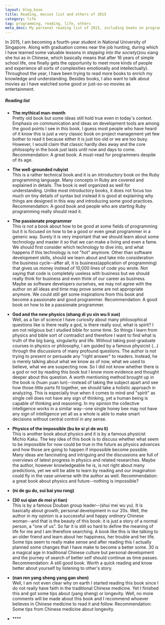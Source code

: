 ```yaml
---
layout: blog_base
title: Reading, movies list and others of 2015
category: life
tag: programming, reading, life, others
meta_desc: My personal reading list of 2015, including books on programming, fiction, general science, religion and so on. Also movies watched in 2015 and other stuff
---
```


In 2015, I am becoming a fourth-year student in National University of Singapore. Along with graduation comes near the job hunting, during which I have learned some valuable lessons in *stepping into the society*(zou xiang she hui as in Chinese, which basically means that after 16 years of simple school life, one finally gets the opportunity to meet more kinds of people and experience all sorts of complexities emotionally and intellectually). Throughout the year, I have been trying to read more books to enrich my knowledge and understanding. Besides books, I also want to talk about movies as I have watched some good or just-so-so movies as entertainment.

##### Reading list

* **The mythical man-month**<br>
  Pretty old book but some ideas still hold true even in today's context. Emphasis on communication and ideas on development tools are among the good points I see in this book. I guess most people who have heard of it know this is just a very classic book on project management yet few bother to read it because either it is just too old or we are too busy. However, I would claim that classic hardly dies away and the core philosophy in the book just lasts until now and days to come.<br>
  Recommendation: A great book. A must-read for programmers despite of its age.

* **The well-grounded rubyist**<br>
  This is a rather technical book and it is an introductory book on the Ruby programming language. Many concepts in Ruby are covered and explained in details. The book is well organized as well for understanding. Unlike most introductory books, it does not focus too much on tiny details of syntax but instead it is good at explaining why things are designed in this way and introducing some good practices.<br>
  Recommendation: A good book and people who are starting Ruby programming really should read it.

* **The passionate programmer**<br>
  This is not a book about how to be good at some fields of programming but it is focused on how to be a good or even great programmer in a generic way. Surely it is very important that we should learn about some technology and master it so that we can make a living and even a fame. We should first consider which technology to dive into, and what happens if this technology is not "hot" anymore. Other than software development skills, should we learn about and take into consideration the business cycle--after all, it is business(application of programming) that gives us money instead of 10,000 lines of code you wrote. Not saying that code is completely useless with business but we should really think for business and even think of our career as business. Maybe as software developers ourselves, we may not agree with the author on all ideas and time may prove some are not appropriate anymore. We could still get some inspirations from this book and become a passionate and good programmer.
  Recommendation: A good book on how to be a passionate programmer.

* **God and the new physics (shang di yu xin wu li xue)**<br>
  Well, as a fan of science I have curiosity about many philosophical questions like is there really a god, is there really soul, what is spirit? I am not religious but I studied bible for some time. So things I learn from physics and bible sort of contradict and therefore I want to find what is truth of the big bang, singularity and life. Without taking post-graduate courses in physics or philosophy, I am guided by a famous physicist (...) through the discussions of many profound questions. The author is not trying to present or persuade any "right answer" to readers. Instead, he is merely talking about what we know as of now, what we used to believe, what we are suspecting now. So I did not know whether there is a god or not by reading this book but I know more evidence and thought deeper about this question. A worth mentioning method brought up in the book is (huan yuan lun)--instead of taking the subject apart and see how those little parts fit together, we should take a holistic approach in analyzing. This is especially true when it comes to mind and "spirit" as single cell does not have any sign of thinking, yet a human being is capable of thinking and reasoning. In my opinion the collective intelligence works in a similar way--one single honey bee may not have any sign of intelligence yet all as a whole is able to make smart decisions without central control in any sense.

* **Physics of the impossible (bu ke si yi de wu li)**<br>
  This is another book about physics and it is by a famous physicist Michio Kaku. The key idea of this book is to discuss whether what seem to be impossible for now could be true in the future as physics advances and how those are going to happen if impossible become possible. Many ideas are fancinating and intriguing and the discussions are full of overviews of latest progress in physics and related researches. Maybe the author, however knowledgeable he is, is not right about many predictions, yet we will be able to learn by reading and our imagination could fly in the vase universe with the author as well.
  Recommendation: a great book about physics and future--nothing is impossible?

* **(ni de gu du, sui bai you rong)**<br>

* **(30 sui qian de mei yi tian)**<br>
  This is by a famous Douban group leader--(shui mei wu yu). It is basically about growth, personal development in our 20s. Well, the author in my opinion is a successful and happy *ordinary* Chinese woman--and that is the beauty of this book: it is just a story of a normal person, a "one of us". So far it is still so hard to define the meaning of life for me and I am therefore searching. A book like this is like talking to an older friend and learn about her happiness, her trouble and her life. Some tips seem to really make sense and after reading this I actually planned some changes that I have make to become a better some. 30 is a magical age in traditional Chinese culture but personal development and the journey of search of better self should continue as time passes.
  Recommendation: A still good book. Worth a quick reading and know better about yourself by listening to other's story.

* **(nan ren yang sheng yang gan shen)**<br>
  Well, I am not even clear why on earth I started reading this book since I do not really have faith in the traditional Chinese medicine. Yet I finished this and got some tips about (yang sheng) or longevity. Well, no more comments will be made about this book and I recommend whoever believes in Chinese medicine to read it and follow.
  Recommendation: Some tips from Chinese medicine about longevity.

* ****<br>
